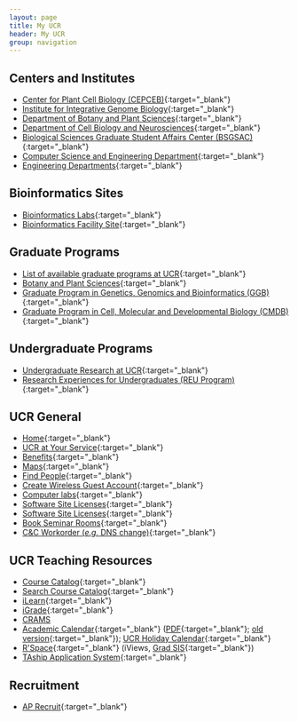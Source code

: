 ```yaml
---
layout: page
title: My UCR
header: My UCR
group: navigation
---
```


## Centers and Institutes

* [Center for Plant Cell Biology (CEPCEB)](http://www.cepceb.ucr.edu/){:target="_blank"}
* [Institute for Integrative Genome Biology](http://www.genomics.ucr.edu/){:target="_blank"}
* [Department of Botany and Plant Sciences](http://plantbiology.ucr.edu/){:target="_blank"}
* [Department of Cell Biology and Neurosciences](http://cbns.ucr.edu/){:target="_blank"}
* [Biological Sciences Graduate Student Affairs Center (BSGSAC)](http://www.bioscigrad.ucr.edu/){:target="_blank"}
* [Computer Science and Engineering Department](http://www.cs.ucr.edu/){:target="_blank"}
* [Engineering Departments](http://www.engr.ucr.edu/academics/faculty.shtml){:target="_blank"}

## Bioinformatics Sites

* [Bioinformatics Labs](http://labs.bioinformatics.ucr.edu/){:target="_blank"}
* [Bioinformatics Facility Site](http://facility.bioinformatics.ucr.edu/){:target="_blank"}

## Graduate Programs

* [List of available graduate programs at UCR](http://www.graddiv.ucr.edu/GradPrograms.html){:target="_blank"}
* [Botany and Plant Sciences](http://www.plantbiology.ucr.edu/grad.html){:target="_blank"}  
* [Graduate Program in Genetics, Genomics and Bioinformatics (GGB)](http://ggb.ucr.edu/){:target="_blank"}
* [Graduate Program in Cell, Molecular and Developmental Biology (CMDB)](http://www.cell.ucr.edu/){:target="_blank"}

## Undergraduate Programs

* [Undergraduate Research at UCR](http://www.ora.ucr.edu/vc/UndergradResearch/Default.asp){:target="_blank"}
* [Research Experiences for Undergraduates (REU Program)](http://www.cepceb.ucr.edu/about/REUAd2005.htm){:target="_blank"}

## UCR General

* [Home](http://www.ucr.edu/){:target="_blank"}
* [UCR at Your Service](https://atyourserviceonline.ucop.edu/ayso){:target="_blank"}
* [Benefits](http://atyourservice.ucop.edu/){:target="_blank"}
* [Maps](http://www.campusmap.ucr.edu/){:target="_blank"}
* [Find People](http://enterprisedirectory.ucr.edu/phone/tel_search.show){:target="_blank"}
* [Create Wireless Guest Account](http://guestid.ucr.edu){:target="_blank"}
* [Computer labs](http://scs.ucr.edu/){:target="_blank"}
* [Software Site Licenses](http://sitelicense.ucr.edu/){:target="_blank"}
* [Software Site Licenses](http://sitelicense.ucr.edu/){:target="_blank"}
* [Book Seminar Rooms](https://frs.thec3tech.com/ucr/index.do?owner=32&institution=all){:target="_blank"}
* [C&C Workorder (*e.g.* DNS change)](http://comm.ucr.edu){:target="_blank"} 

## UCR Teaching Resources

* [Course Catalog](http://www.catalog.ucr.edu/){:target="_blank"}
* [Search Course Catalog](http://classinfo.ucr.edu/){:target="_blank"}
* [iLearn](http://ilearn.ucr.edu/){:target="_blank"}
* [iGrade](http://igrade.ucr.edu/){:target="_blank"}
* [CRAMS](http://crams.ucr.edu/crams/crams_directory.main)
* [Academic Calendar](http://registrar.ucr.edu/registrar/academic-calendar/default.aspx){:target="_blank"} ([PDF](http://provost.ucr.edu/docs/Calendar%2020152019.pdf){:target="_blank"}; [old version](http://www.classes.ucr.edu/enrollment/calendar.htm){:target="_blank"}); [UCR Holiday Calendar](http://accounting.ucr.edu/payroll/pay_cal.html){:target="_blank"}
* [R'Space](http://rspace.ucr.edu/){:target="_blank"} (iViews, [Grad SIS](https://gradsis.ucr.edu/gradsis/GSIS_MENU.Menu_NonStudent){:target="_blank"})
* [TAship Application System](http://taonline.ucr.edu/){:target="_blank"}

## Recruitment

* [AP Recruit](https://aprecruit.ucr.edu/){:target="_blank"}



